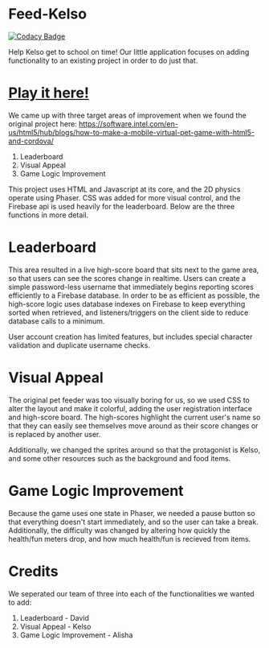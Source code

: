 # Feed-Kelso

[![Codacy Badge](https://api.codacy.com/project/badge/Grade/6440b3fcce544af1bae127fc3493f0d0)](https://www.codacy.com/app/crawford_2/Feed-Kelso?utm_source=github.com&utm_medium=referral&utm_content=DaveAldon/Feed-Kelso&utm_campaign=badger)

Help Kelso get to school on time! Our little application focuses on adding functionality to an existing project in order to do just that.

# [Play it here!](https://davealdon.github.io/Feed-Kelso/)

We came up with three target areas of improvement when we found the original project here:
https://software.intel.com/en-us/html5/hub/blogs/how-to-make-a-mobile-virtual-pet-game-with-html5-and-cordova/

1. Leaderboard
2. Visual Appeal
3. Game Logic Improvement

This project uses HTML and Javascript at its core, and the 2D physics operate using Phaser. CSS was added for more visual control, and the Firebase api is used heavily for the leaderboard. Below are the three functions in more detail.

# Leaderboard

This area resulted in a live high-score board that sits next to the game area, so that users can see the scores change in realtime. Users can create a simple password-less username that immediately begins reporting scores efficiently to a Firebase database. In order to be as efficient as possible, the high-score logic uses database indexes on Firebase to keep everything sorted when retrieved, and listeners/triggers on the client side to reduce database calls to a minimum.

User account creation has limited features, but includes special character validation and duplicate username checks.

# Visual Appeal

The original pet feeder was too visually boring for us, so we used CSS to alter the layout and make it colorful, adding the user registration interface and high-score board. The high-scores highlight the current user's name so that they can easily see themselves move around as their score changes or is replaced by another user.

Additionally, we changed the sprites around so that the protagonist is Kelso, and some other resources such as the background and food items.

# Game Logic Improvement

Because the game uses one state in Phaser, we needed a pause button so that everything doesn't start immediately, and so the user can take a break. Additionally, the difficulty was changed by altering how quickly the health/fun meters drop, and how much health/fun is recieved from items.

# Credits

We seperated our team of three into each of the functionalities we wanted to add:
1. Leaderboard - David
2. Visual Appeal - Kelso
3. Game Logic Improvement - Alisha
